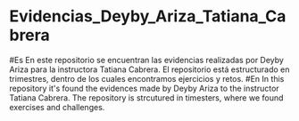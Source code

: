 ﻿# Evidencias_Deyby_Ariza_Tatiana_Cabrera
﻿#Es
En este repositorio se encuentran las evidencias realizadas por Deyby Ariza para la instructora Tatiana Cabrera.
El repositorio está estructurado en trimestres, dentro de los cuales encontramos ejercicios y retos.
﻿#En
In this repository it's found the evidences made by Deyby Ariza to the instructor Tatiana Cabrera.
The repository is strcutured in timesters, where we found exercises and challenges.

